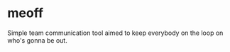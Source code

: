 meoff
=====

Simple team communication tool aimed to keep everybody on the loop on who's gonna be out.
